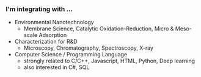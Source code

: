 ### I'm integrating with ...  
+ Environmental Nanotechnology
  - Membrane Science, Catalytic Oxidation-Reduction, Micro & Meso-scale Adsorption
+ Characterization for R&D
  - Microscopy, Chromatography, Spectroscopy, X-ray
+ Computer Science / Programming Language
  - strongly related to C/C++, Javascript, HTML, Python, Deep learning
  - also interested in C#, SQL
<!--
![lang stat](https://github-readme-stats.vercel.app/api/top-langs/?username=hgstyler&hide_title=true&show_icons=true&hide_border=true&layout=compact)
![activity](https://github-readme-stats.vercel.app/api?username=hgstyler&show_icons=true&hide_border=true)
![lang stat](https://github-readme-stats.vercel.app/api/top-langs/?username=hgstyler&show_icons=true&hide_border=true&title_color=004386&icon_color=004386&layout=compact)](https://github.com/hgstyler)

**hgstyler/hgstyler** is a ✨ _special_ ✨ repository because its `README.md` (this file) appears on your GitHub profile.

Here are some ideas to get you started:

- 🔭 I’m currently working on ...
- 🌱 I’m currently learning ...
- 👯 I’m looking to collaborate on ...
- 🤔 I’m looking for help with ...
- 💬 Ask me about ...
- 📫 How to reach me: ...
- 😄 Pronouns: ...
- ⚡ Fun fact: ...
-->
